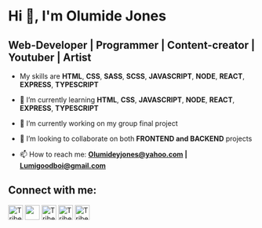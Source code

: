 # Hi 👋, I'm Olumide Jones
## Web-Developer | Programmer | Content-creator | Youtuber | Artist
- My skills are **HTML**, **CSS**, **SASS**, **SCSS**, **JAVASCRIPT**, **NODE**, **REACT**, **EXPRESS**, **TYPESCRIPT**

- 🌱 I’m currently learning **HTML**, **CSS**, **JAVASCRIPT**, **NODE**, **REACT**, **EXPRESS**, **TYPESCRIPT**
 
- 🔭 I’m currently working on my group final project

- 👯 I’m looking to collaborate on both **FRONTEND and BACKEND** projects

- 📫 How to reach me: **Olumideyjones@yahoo.com | Lumigoodboi@gmail.com**

## Connect with me:
<a href="https://www.instagram.com/tribe_of_jones/" target="_blank"><img align="center" src="https://img.shields.io/badge/Instagram-E4405F?style=for-the-badge&logo=instagram&logoColor=white" alt="Tribe_of_Jones" height="30" width="" /></a>
<a href="https://www.youtube.com/channel/UCsbn5F9Ao1KAZwoUXjlpNGQ" target="_blank"><img align="center" src="https://img.shields.io/badge/YouTube-FF0000?style=for-the-badge&logo=youtube&logoColor=white" height="30" width="" /></a>
<a href="https://www.tiktok.com/@tribe_of_jones" target="blank"><img align="center" src="https://img.shields.io/badge/TikTok-000000?style=for-the-badge&logo=tiktok&logoColor=white" alt="Tribe_of_Jones" height="30" width="" /></a>
<a href="https://www.linkedin.com/in/olumide-jones-ab2031215/" target="_blank"><img align="center" src="https://img.shields.io/badge/LinkedIn-0077B5?style=for-the-badge&logo=linkedin&logoColor=white" alt="Tribe_of_Jones" height="30" width="" /></a>
<a href="https://twitter.com/LumiJones" target="_blank"><img align="center" src="https://img.shields.io/badge/Twitter-1DA1F2?style=for-the-badge&logo=twitter&logoColor=white" alt="Tribe_of_Jones" height="30" width="" /></a>





<!--
**Lumi4God/Lumi4God** is a ✨ _special_ ✨ repository because its `README.md` (this file) appears on your GitHub profile.

Here are some ideas to get you started:

- 🔭 I’m currently working on ...
- 🌱 I’m currently learning ...
- 👯 I’m looking to collaborate on ...
- 🤔 I’m looking for help with ...
- 💬 Ask me about ...
- 📫 How to reach me: ...
- 😄 Pronouns: ...
- ⚡ Fun fact: ...
-->
